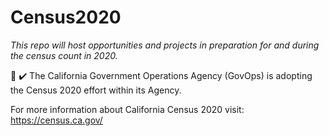 # Census2020
*This repo will host opportunities and projects in preparation for and during the census count in 2020.*
>
:100: :heavy_check_mark: The California Government Operations Agency (GovOps) is adopting the Census 2020 effort within its Agency. 
>
For more information about California Census 2020 visit: https://census.ca.gov/
